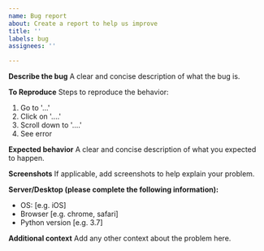 ```yaml
---
name: Bug report
about: Create a report to help us improve
title: ''
labels: bug
assignees: ''

---
```


**Describe the bug**
A clear and concise description of what the bug is.

**To Reproduce**
Steps to reproduce the behavior:
1. Go to '...'
2. Click on '....'
3. Scroll down to '....'
4. See error

**Expected behavior**
A clear and concise description of what you expected to happen.

**Screenshots**
If applicable, add screenshots to help explain your problem.

**Server/Desktop (please complete the following information):**
 - OS: [e.g. iOS]
 - Browser [e.g. chrome, safari]
 - Python version [e.g. 3.7]

**Additional context**
Add any other context about the problem here.
